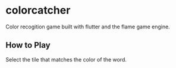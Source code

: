 # colorcatcher

Color recogition game built with flutter and the flame game engine.

## How to Play

Select the tile that matches the color of the word.
